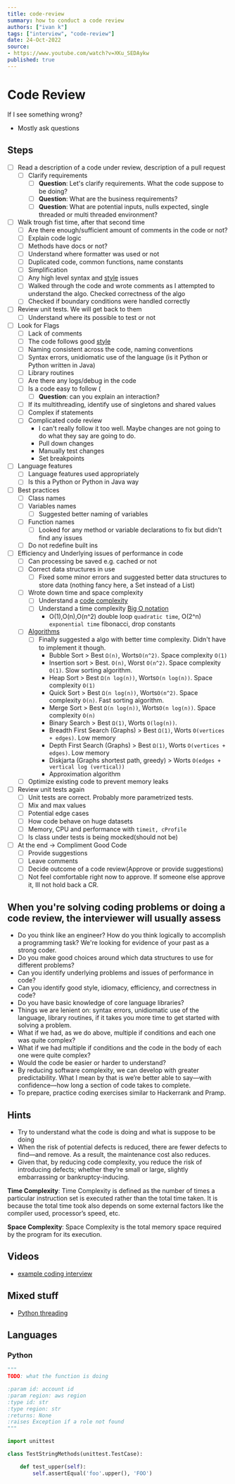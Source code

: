 ```yaml
---
title: code-review
summary: how to conduct a code review
authors: ["ivan k"]
tags: ["interview", "code-review"]
date: 24-Oct-2022
source:
- https://www.youtube.com/watch?v=XKu_SEDAykw
published: true
---
```


# Code Review

If I see something wrong?

- Mostly ask questions

## Steps

- [ ] Read a description of a code under review, description of a pull request
  - [ ] Clarify requirements
    + [ ] **Question**: Let's clarify requirements. What the code suppose to be doing?
    + [ ] **Question**: What are the business requirements?
    + [ ] **Question**: What are potential inputs, nulls expected, single threaded or multi threaded environment?
- [ ] Walk trough fist time, after that second time
    - [ ] Are there enough/sufficient amount of comments in the code or not?
    - [ ] Explain code logic
    - [ ] Methods have docs or not?
    - [ ] Understand where formatter was used or not
    - [ ] Duplicated code, common functions, name constants
    - [ ] Simplification
    - [ ] Any high level syntax and [style](https://google.github.io/styleguide/) issues
    - [ ] Walked through the code and wrote comments as I attempted to understand the algo. Checked correctness of the algo
    - [ ] Checked if boundary conditions were handled correctly
- [ ] Review unit tests. We will get back to them
  - [ ] Understand where its possible to test or not
- [ ] Look for Flags
  - [ ] Lack of comments
  - [ ] The code follows good [style](https://google.github.io/styleguide/)
  - [ ] Naming consistent across the code, naming conventions
  - [ ] Syntax errors, unidiomatic use of the language (is it Python or Python written in Java)
  - [ ] Library routines
  - [ ] Are there any logs/debug in the code
  - [ ] Is a code easy to follow (
    + [ ] **Question**: can you explain an interaction?
  - [ ] If its multithreading, identify use of singletons and shared values
  - [ ] Complex if statements
  - [ ] Complicated code review
    + I can't really follow it too well. Maybe changes are not going to do what they say are going to do.
    + Pull down changes
    + Manually test changes
    + Set breakpoints
- [ ] Language features
    - [ ] Language features used appropriately
    - [ ] Is this a Python or Python in Java way
- [ ] Best practices
  - [ ] Class names
  - [ ] Variables names
    + [ ] Suggested better naming of variables
  - [ ] Function names
    + [ ] Looked for any method or variable declarations to fix but didn't find any issues
  - [ ] Do not redefine built ins
- [ ] Efficiency and Underlying issues of performance in code
  - [ ] Can processing be saved e.g. cached or not
  - [ ] Correct data structures in use
    + [ ] Fixed some minor errors and suggested better data structures to store data (nothing fancy here, a Set instead of a List)
  - [ ] Wrote down time and space complexity
    + [ ] Understand a [code complexity](https://blog.codacy.com/an-in-depth-explanation-of-code-complexity/)
    + [ ] Understand a time complexity [Big O notation](https://developerinsider.co/big-o-notation-explained-with-examples/)
      - O(1),O(n),O(n^2) double loop `quadratic time`, O(2^n) `exponential time` fibonacci, drop constants
  - [ ] [Algorithms](https://www.geeksforgeeks.org/time-complexities-of-all-sorting-algorithms/)
    + [ ] Finally suggested a algo with better time complexity. Didn't have to implement it though.
      - Bubble Sort > Best `Ω(n)`, Worts`O(n^2)`. Space complexity `O(1)`
      - Insertion sort > Best. `O(n)`, Worst `O(n^2)`. Space complexity `O(1)`. Slow sorting algorithm.
      - Heap Sort > Best `Ω(n log(n))`, Worts`O(n log(n))`. Space complexity `O(1)`
      - Quick Sort > Best `Ω(n log(n))`, Worts`O(n^2)`. Space complexity `O(n)`. Fast sorting algorithm.
      - Merge Sort > Best `Ω(n log(n))`, Worts`O(n log(n))`. Space complexity `O(n)`
      - Binary Search > Best `Ω(1)`, Worts `O(log(n))`.
      - Breadth First Search (Graphs) > Best `Ω(1)`, Worts `O(vertices + edges)`. Low memory
      - Depth First Search (Graphs) > Best `Ω(1)`, Worts `O(vertices + edges)`. Low memory
      - Diskjarta (Graphs shortest path, greedy) > Worts `O(edges + vertical log (vertical))`
      - Approximation algorithm
  - [ ] Optimize existing code to prevent memory leaks

- [ ] Review unit tests again
  - [ ] Unit tests are correct. Probably more parametrized tests.
  - [ ] Mix and max values
  - [ ] Potential edge cases
  - [ ] How code behave on huge datasets
  - [ ] Memory, CPU and performance with `timeit, cProfile`
  - [ ] Is class under tests is being mocked(should not be)

- [ ] At the end -> Compliment Good Code
  - [ ] Provide suggestions
  - [ ] Leave comments
  - [ ] Decide outcome of a code review(Approve or provide suggestions)
  - [ ] Not feel comfortable right now to approve. If someone else approve it, Ill not hold back a CR.

## When you're solving coding problems or doing a code review, the interviewer will usually assess

- Do you think like an engineer? How do you think logically to accomplish a programming task? We're looking for evidence of your past as a strong coder.
- Do you make good choices around which data structures to use for different problems?
- Can you identify underlying problems and issues of performance in code?
- Can you identify good style, idiomacy, efficiency, and correctness in code?
- Do you have basic knowledge of core language libraries?
- Things we are lenient on: syntax errors, unidiomatic use of the language, library routines, if it takes you more time to get started with solving a problem.
- What if we had, as we do above, multiple if conditions and each one was quite complex?
- What if we had multiple if conditions and the code in the body of each one were quite complex?
- Would the code be easier or harder to understand?
- By reducing software complexity, we can develop with greater predictability. What I mean by that is we’re better able to say—with confidence—how long a section of code takes to complete.
- To prepare, practice coding exercises similar to Hackerrank and Pramp. 

## Hints

- Try to understand what the code is doing and what is suppose to be doing
- When the risk of potential defects is reduced, there are fewer defects to find—and remove. As a result, the maintenance cost also reduces.
- Given that, by reducing code complexity, you reduce the risk of introducing defects; whether they’re small or large, slightly embarrassing or bankruptcy-inducing.


**Time Complexity**: Time Complexity is defined as the number of times a particular instruction set is executed rather than the total time taken. It is because the total time took also depends on some external factors like the compiler used, processor’s speed, etc.

**Space Complexity**: Space Complexity is the total memory space required by the program for its execution.

## Videos

- [example coding interview](https://www.youtube.com/watch?v=XKu_SEDAykw)

## Mixed stuff

- [Python threading]( https://realpython.com/intro-to-python-threading/)

## Languages

### Python

```py
"""
TODO: what the function is doing

:param id: account id
:param region: aws region
:type id: str
:type region: str
:returns: None
:raises Exception if a role not found
"""
```

```py
import unittest

class TestStringMethods(unittest.TestCase):

    def test_upper(self):
        self.assertEqual('foo'.upper(), 'FOO')
```
